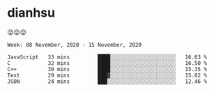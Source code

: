 
# dianhsu

:stuck_out_tongue_winking_eye::stuck_out_tongue_winking_eye::stuck_out_tongue_winking_eye:

<!--START_SECTION:waka-->
```text
Week: 08 November, 2020 - 15 November, 2020

JavaScript   33 mins         ████░░░░░░░░░░░░░░░░░░░░░   16.63 % 
C            32 mins         ████░░░░░░░░░░░░░░░░░░░░░   16.50 % 
C++          30 mins         ████░░░░░░░░░░░░░░░░░░░░░   15.35 % 
Text         29 mins         ███▓░░░░░░░░░░░░░░░░░░░░░   15.02 % 
JSON         24 mins         ███░░░░░░░░░░░░░░░░░░░░░░   12.46 % 
```
<!--END_SECTION:waka-->
